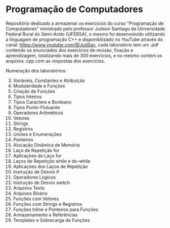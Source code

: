 # Programação de Computadores
Repositório dedicado a armazenar os exercícios do curso "Programação de Computadores" ministrado pelo professor Judson Santiago
da Universidade Federal Rural do Semi-Árido (UFERSA), o mesmo foi desenvolvido utilizando a linguagem de programação C++ e disponibilizado no YouTube
através do canal: https://www.youtube.com/@JudSan, cada laboratório tem um .pdf contendo os enunciados dos exercícios de revisão, fixação e aprendizagem, 
totalizando mais de 300 exercicios, e no mesmo contém os arquivos .cpp com as respostas dos exercícios.

Numeração dos laboratórios:

03. Variáveis, Constantes e Atribuição
04. Modularidade e Funções
05. Criação de Funções
06. Tipos Inteiros
07. Tipos Caractere e Booleano
08. Tipos Ponto-Flutuante
09. Operadores Aritméticos
10. Vetores
11. Strings
12. Registros
13. Uniões e Enumerações
14. Ponteiros
15. Alocação Dinâmica de Memória
16. Laço de Repetição for
17. Aplicações do Laço for
18. Laços de Repetição while e do-while
19. Aplicações dos Laços de Repetição
20. Instrução de Desvio if
21. Operadores Lógicos
22. Instrução de Desvio switch
23. Arquivos Texto
24. Arquivos Binário
25. Funções com Vetores
26. Funções com Strings e Registros
27. Funções Inline e Ponteiros para Funções
28. Armazenamento e Referências
29. Templates e Sobrecarga de Funções
